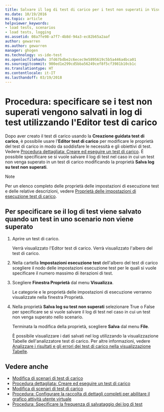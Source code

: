 ```yaml
---
title: Salvare il log di test di carico per i test non superati in Visual Studio | Microsoft Docs
ms.date: 10/19/2016
ms.topic: article
helpviewer_keywords:
- load tests, scenarios
- load tests, logging
ms.assetid: 08a7fe98-a7f7-4b8d-94a3-ec82b65a2aaf
author: gewarren
ms.author: gewarren
manager: ghogen
ms.technology: vs-ide-test
ms.openlocfilehash: 3fd67bdbe2c6ecec9e5895619c5b5a446a4bca01
ms.sourcegitcommit: 900ed1e299cd5bba56249cef8f5cf3981b10cb1c
ms.translationtype: HT
ms.contentlocale: it-IT
ms.lasthandoff: 03/19/2018
---
```

# <a name="how-to-specify-if-test-failures-are-saved-to-test-logs-using-the-load-test-editor"></a>Procedura: specificare se i test non superati vengono salvati in log di test utilizzando l'Editor test di carico

Dopo aver creato il test di carico usando la **Creazione guidata test di carico**, è possibile usare l'**Editor test di carico** per modificare le proprietà del test di carico in modo da soddisfare le necessità e gli obiettivi di test. Vedere [Procedura dettagliata: Creare ed eseguire un test di carico](../test/walkthrough-create-and-run-a-load-test.md). È possibile specificare se si vuole salvare il log di test nel caso in cui un test non venga superato in un test di carico modificando la proprietà **Salva log su test non superati**.

> [!NOTE]
>  Per un elenco completo delle proprietà delle impostazioni di esecuzione test e delle relative descrizioni, vedere [Proprietà delle impostazioni di esecuzione test di carico](../test/load-test-run-settings-properties.md).

## <a name="to-specify-if-the-test-log-is-saved-when-a-test-fails-in-a-scenario"></a>Per specificare se il log di test viene salvato quando un test in uno scenario non viene superato

1.  Aprire un test di carico.

     Verrà visualizzato l'Editor test di carico. Verrà visualizzato l'albero del test di carico.

2.  Nella cartella **Impostazioni esecuzione test** dell'albero del test di carico scegliere il nodo delle impostazioni esecuzione test per le quali si vuole specificare il numero massimo di iterazioni di test.

3.  Scegliere **Finestra Proprietà** dal menu **Visualizza**.

     Le categorie e le proprietà delle impostazioni di esecuzione verranno visualizzate nella finestra Proprietà.

4.  Nella proprietà **Salva log su test non superati** selezionare True o False per specificare se si vuole salvare il log di test nel caso in cui un test non venga superato nello scenario.

     Terminata la modifica della proprietà, scegliere **Salva** dal menu **File**.

     È possibile visualizzare i dati salvati nel log utilizzando la visualizzazione Tabelle dell'analizzatore test di carico. Per altre informazioni, vedere [Analizzare i risultati e gli errori dei test di carico nella visualizzazione Tabelle](../test/analyze-load-test-results-and-errors-in-the-tables-view.md).

## <a name="see-also"></a>Vedere anche

- [Modifica di scenari di test di carico](../test/edit-load-test-scenarios.md)
- [Procedura dettagliata: Creare ed eseguire un test di carico](../test/walkthrough-create-and-run-a-load-test.md)
- [Modifica di scenari di test di carico](../test/edit-load-test-scenarios.md)
- [Procedura: Configurare la raccolta di dettagli completi per abilitare il grafico attività utente virtuale](../test/how-to-configure-load-tests-to-collect-full-details.md)
- [Procedura: Specificare la frequenza di salvataggio dei log di test](../test/how-to-specify-how-frequently-test-logs-are-saved.md)